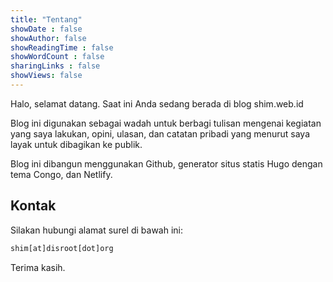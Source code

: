 ```yaml
---
title: "Tentang"
showDate : false
showAuthor: false
showReadingTime : false 
showWordCount : false
sharingLinks : false
showViews: false
---
```

Halo, selamat datang. Saat ini Anda sedang berada di blog shim.web.id

Blog ini digunakan sebagai wadah untuk berbagi tulisan mengenai kegiatan yang saya lakukan, opini, ulasan, dan catatan pribadi yang menurut saya layak untuk dibagikan ke publik.

Blog ini dibangun menggunakan Github, generator situs statis Hugo dengan tema Congo, dan Netlify.

## Kontak
Silakan hubungi alamat surel di bawah ini:
```html
shim[at]disroot[dot]org
```

Terima kasih.